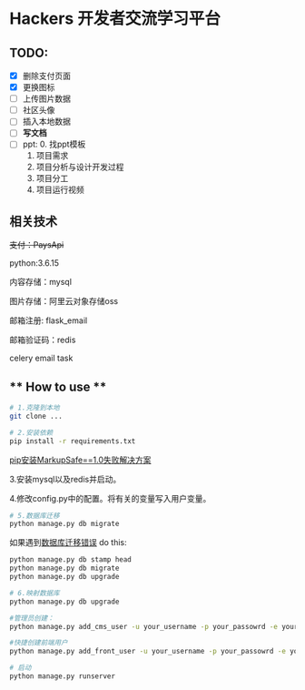 # Hackers 开发者交流学习平台


## TODO:
- [x] 删除支付页面
- [x] 更换图标
- [ ] 上传图片数据
- [ ] 社区头像  
- [ ] 插入本地数据
- [ ] **写文档**
- [ ] ppt:
    0. 找ppt模板
    1. 项目需求
    2. 项目分析与设计开发过程
    3. 项目分工
    4. 项目运行视频





## 相关技术

~~支付：PaysApi~~

python:3.6.15

内容存储：mysql

图片存储：阿里云对象存储oss

邮箱注册: flask_email 

邮箱验证码：redis

celery email task


## ** How to use **
```bash
# 1.克隆到本地
git clone ...

# 2.安装依赖
pip install -r requirements.txt
```
[pip安装MarkupSafe==1.0失败解决方案](https://blog.csdn.net/h106140873/article/details/104794744/)

3.安装mysql以及redis并启动。

4.修改config.py中的配置。将有关的变量写入用户变量。

```bash
# 5.数据库迁移
python manage.py db migrate
```
如果遇到[数据库迁移错误](https://stackoverflow.com/questions/32798937/cant-migrate-or-upgrade-database-with-flask-migrate-alembic)
do this:

```bash
python manage.py db stamp head
python manage.py db migrate
python manage.py db upgrade

```

```bash
# 6.映射数据库
python manage.py db upgrade

#管理员创建：
python manage.py add_cms_user -u your_username -p your_passowrd -e your_email

#快捷创建前端用户
python manage.py add_front_user -u your_username -p your_passowrd -e your_email

# 启动
python manage.py runserver
```